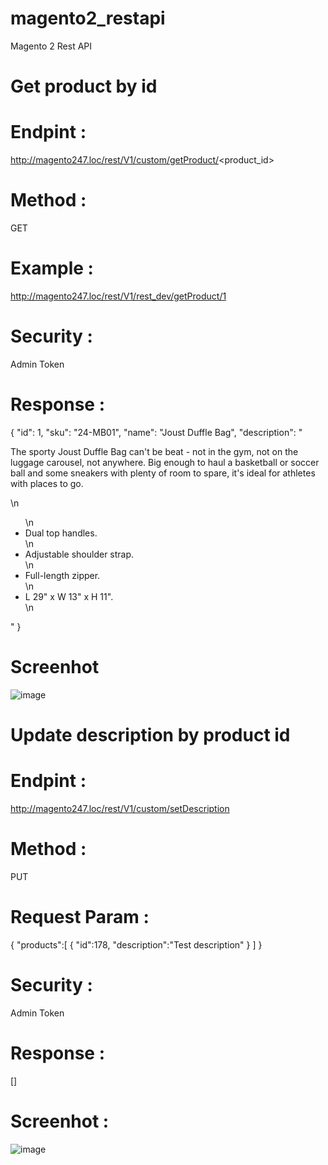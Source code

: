 # magento2_restapi
Magento 2 Rest API

# Get product by id 

# Endpint : 
  http://magento247.loc/rest/V1/custom/getProduct/<product_id>
# Method : 
  GET

# Example : 
  http://magento247.loc/rest/V1/rest_dev/getProduct/1

# Security :
  Admin Token

# Response : 
  {
      "id": 1,
      "sku": "24-MB01",
      "name": "Joust Duffle Bag",
      "description": "<p>The sporty Joust Duffle Bag can't be beat - not in the gym, not on the luggage carousel, not anywhere. Big enough to haul a basketball or soccer ball and some sneakers with plenty of room to spare, it's ideal for athletes with places to go.<p>\n<ul>\n<li>Dual top handles.</li>\n<li>Adjustable shoulder strap.</li>\n<li>Full-length zipper.</li>\n<li>L 29\" x W 13\" x H 11\".</li>\n</ul>"
  }

# Screenhot

![image](https://github.com/user-attachments/assets/52db6912-537a-41e8-a23e-83452f836aa0)


# Update description by product id

# Endpint : 
  http://magento247.loc/rest/V1/custom/setDescription
# Method : 
  PUT

# Request Param : 

{
   "products":[
      {
         "id":178,
         "description":"Test description"
      }
   ]
}

# Security :
  Admin Token

# Response : 
 [] 

# Screenhot : 
![image](https://github.com/user-attachments/assets/1da6b27a-1425-4799-9f7a-8c2067ef2fd9)



